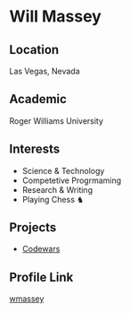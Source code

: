 # Will Massey

## Location 
Las Vegas, Nevada

## Academic 
Roger Williams University 

## Interests
- Science & Technology
- Competetive Progrmaming
- Research & Writing 
- Playing Chess ♞

## Projects
- [Codewars](www.codewars.com/r/brB8jw)

## Profile Link
[wmassey](https://github.com/wmassey776)